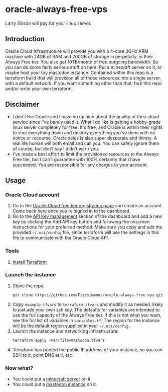 # oracle-always-free-vps

Larry Ellison will pay for your linux server.

## Introduction

Oracle Cloud Infrastructure will provide you with a 4-core 3GHz ARM machine with 24GB of RAM and 200GB of storage in perpetuity, in their Always Free tier. You also get 10TB/month of free outgoing bandwidth. So you can do some fairly serious stuff on here. Put a minecraft server on it, or maybe host your toy mastodon instance. Contained within this repo is a terraform build that will provision all of those resources into a single server, with a default network. If you want something other than that, fork this repo and/or write your own terraform.

## Disclaimer

* I don't like Oracle and I have no opinion about the quality of their cloud service since I've barely used it. What I do like is getting a hobby-grade linux server completely for free. It's free, and Oracle is within their rights to shut everything down and destroy everything you've done with no notice or recourse. Oracle sales is also super desperate and thirsty. A real life human will both email and call you. You can safely ignore them of course, but don't say I didn't warn you.
* I've made a best effort to limit the provisioned resources to the Always Free tier, but I can't guarantee with 100% certainty that I have succeeded. You are responsible for any charges to your account.

## Usage

### Oracle Cloud account

1. Go to the [Oracle Cloud free tier registration page](https://www.oracle.com/cloud/free/) and create an account. Come back here once you're signed in to the dashboard.
1. Go to the [API Key management](https://cloud.oracle.com/identity/domains/my-profile/api-keys) section of the dashboard and add a new key by clicking the Add API key button and following the onscreen instructions for your preferred method. Make sure you copy and edit the provided `~/.oci/config` file, since terraform will use the settings in this file to communicate with the Oracle Cloud API.

### Tools

1. [Install Terraform](https://developer.hashicorp.com/terraform/tutorials/aws-get-started/install-cli)

### Launch the instance

1. Clone the repo:
    ```
    git clone https://github.com/Fitzsimmons/oracle-always-free-vps.git
    ```
1. Copy `example.tfvars` to `terraform.tfvars` and modify it as needed, likely to just add your own ssh key. The defaults for variables are intended to use the full capacity of the Always Free tier. If this is not what you want, see the full list of variables in `variables.tf`. The region for the instance will be the default region supplied in your `~/.oci/config`.
1. Launch the instance and networking infrastructure:
    ```
    terraform apply -var-file=mastodon.tfvars
    ```
1. Terraform has printed the public IP address of your instance, so you can SSH to it, point DNS at it, etc.

### Now what?

* You could put a [minecraft server](https://github.com/Fitzsimmons/minecraft_server) on it.
* You could put a [mastodon instance](https://github.com/l3ib/mastodon-ansible) on it.
